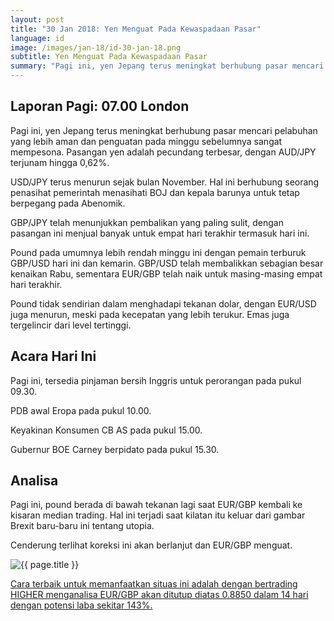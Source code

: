 ```yaml
---
layout: post
title: "30 Jan 2018: Yen Menguat Pada Kewaspadaan Pasar"
language: id
image: /images/jan-18/id-30-jan-18.png
subtitle: Yen Menguat Pada Kewaspadaan Pasar
summary: "Pagi ini, yen Jepang terus meningkat berhubung pasar mencari pelabuhan yang lebih aman dan penguatan pada minggu sebelumnya sangat mempesona. Pasangan yen adalah pecundang terbesar, dengan AUD/JPY terjunam hingga 0,62%"
---
```

## Laporan Pagi: 07.00 London

Pagi ini, yen Jepang terus meningkat berhubung pasar mencari pelabuhan yang lebih aman dan penguatan pada minggu sebelumnya sangat mempesona. Pasangan yen adalah pecundang terbesar, dengan AUD/JPY terjunam hingga 0,62%.

USD/JPY terus menurun sejak bulan November. Hal ini berhubung seorang penasihat pemerintah menasihati BOJ dan kepala barunya untuk tetap berpegang pada Abenomik.

GBP/JPY telah menunjukkan pembalikan yang paling sulit, dengan pasangan ini menjual banyak untuk empat hari terakhir termasuk hari ini.

Pound pada umumnya lebih rendah minggu ini dengan pemain terburuk GBP/USD hari ini dan kemarin. GBP/USD telah membalikkan sebagian besar kenaikan Rabu, sementara EUR/GBP telah naik untuk masing-masing empat hari terakhir.

Pound tidak sendirian dalam menghadapi tekanan dolar, dengan EUR/USD juga menurun, meski pada kecepatan yang lebih terukur. Emas juga tergelincir dari level tertinggi.

## Acara Hari Ini

Pagi ini, tersedia pinjaman bersih Inggris untuk perorangan pada pukul 09.30.

PDB awal Eropa pada pukul 10.00.

Keyakinan Konsumen CB AS pada pukul 15.00.

Gubernur BOE Carney berpidato pada pukul 15.30.

## Analisa

Pagi ini, pound berada di bawah tekanan lagi saat EUR/GBP kembali ke kisaran median trading. Hal ini terjadi saat kilatan itu keluar dari gambar Brexit baru-baru ini tentang utopia.

Cenderung terlihat koreksi ini akan berlanjut dan EUR/GBP menguat.

<img src="{{ site.url }}/images/jan-18/id-30-jan-18.png" alt="{{ page.title }}" title="{{ page.title }}">

<a href="%LINK%%?https://www.binary.com/d/trade.cgi?market=major_pairs&duration_amount=14&duration_units=d&amount=10&amount_type=payout&expiry_type=duration&underlying=frxEURGBP&formname=higherlower&barrier=0.8850" target="_blank">Cara terbaik untuk memanfaatkan situas ini adalah dengan bertrading HIGHER menganalisa EUR/GBP akan ditutup diatas 0.8850 dalam 14 hari dengan potensi laba sekitar 143%.</a>
